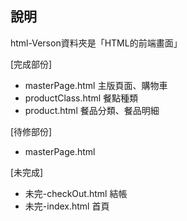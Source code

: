 ## 說明
html-Verson資料夾是「HTML的前端畫面」

[完成部份]
* masterPage.html    主版頁面、購物車
* productClass.html  餐點種類
* product.html       餐品分類、餐品明細


[待修部份]
* masterPage.html



[未完成]
* 未完-checkOut.html   結帳
* 未完-index.html      首頁

